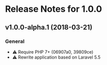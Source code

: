 # Release Notes for 1.0.0

## v1.0.0-alpha.1 (2018-03-21)

### General
- ⚠️ Require PHP 7+ (06907a0, 39809ce)
- ⚠️ Rewrite application based on Laravel 5.5

